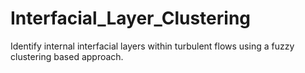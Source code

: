 # Interfacial_Layer_Clustering
Identify internal interfacial layers within turbulent flows using a fuzzy clustering based approach.
